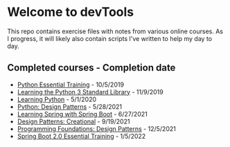 # Welcome to devTools

This repo contains exercise files with notes from various online courses. As I progress, it will likely also contain scripts I've written to help my day to day.

## Completed courses - Completion date

* [Python Essential Training](https://www.linkedin.com/learning/python-essential-training-2/) - 10/5/2019
* [Learning the Python 3 Standard Library](https://www.linkedin.com/learning/learning-the-python-3-standard-library) - 11/9/2019
* [Learning Python](https://www.linkedin.com/learning/learning-python-2/) - 5/1/2020
* [Python: Design Patterns](https://www.linkedin.com/learning/python-design-patterns) - 5/28/2021
* [Learning Spring with Spring Boot](https://www.linkedin.com/learning/learning-spring-with-spring-boot-2) - 6/27/2021
* [Design Patterns: Creational](https://www.linkedin.com/learning/design-patterns-creational) - 9/19/2021
* [Programming Foundations: Design Patterns](https://www.linkedin.com/learning/programming-foundations-design-patterns-2) - 12/5/2021
* [Spring Boot 2.0 Essential Training](https://www.linkedin.com/learning/spring-boot-2-0-essential-training-2) - 1/5/2022
